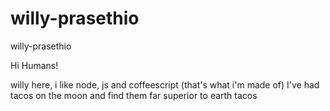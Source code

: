 # willy-prasethio
willy-prasethio

Hi Humans!

willy here, i like node, js and coffeescript (that's what i'm made of)
I've had tacos on the moon and find them far superior to earth tacos
